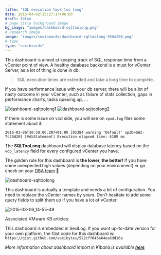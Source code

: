 ```yaml
---
title: "SQL execution took too long"
date: 2015-04-02T15:27:17+06:00
draft: false
# page title background image
bg_image: "images/dashboard-sqltoolong.png"
# Research image
image: "images/sexiboards/dashboard-sqltoolong-360x200.png"
# type
type: "sexiboards"
---
```



This dashboard is aimed at keeping track of SQL response time from a vCenter point of view. A healthy database backend is a must for vCenter Server, as a lot of thing is done in db.

> SQL execution times are extended and take a long time to complete.

If you have performance issue with your db server, there will be a lot of nasty outcome in your vCenter, such as failure of stats collection, gaps in performance charts, tasks queuing up, …

![dashboard-sqltoolong1][1] ![dashboard-sqltoolong2][2]

If there is some issue on vcd side, you will see on `vpxd.log` files some statement about it:
    
    
    2015-03-06T10:50:06.207+01:00 [05384 warning 'Default' opID=SWI-7c33d20] [VdbStatement] Execution elapsed time: 6189 ms

The **SQLTooLong** dashboard will display database latency based on the `vdb_latency` field for every configured vCenter you have.

The golden rule for this dashboard is **the lower, the better!** If you have some unexpected high values (depending on your environment) ⇒ go check on your [DBA team][3] 🙂


![dashboard-sqltoolong][4]

 

This dashboard is actually a template and needs a bit of configuration. You need to replace the vCenter names by yours. Don't hesitate to add some query fields to split them up if you have a lot of vCenter.

![2015-03-06_14-55-49][5]

Associated VMware KB articles:

 

This dashboard is embedded in SexiLog. If you want up-to-date version for your own platform, the Gist code for this dashboard is:  `https://gist.github.com/sexibytes/522cff646e64ea8dd16a` 

_More information about dashboard import in Kibana is available **[here][6]**_

[1]: /images/dashboard-sqltoolong1.png
[2]: /images/dashboard-sqltoolong2.png
[3]: http://www.red-gate.com/community/books/accidental-dba
[4]: /images/dashboard-sqltoolong.png
[5]: /images/2015-03-06_14-55-49.png
[6]: /rtfm/#dashboardimport "Documentation"

